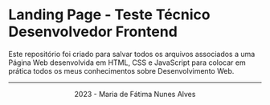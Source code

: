 # Landing Page - Teste Técnico Desenvolvedor Frontend

<p>Este repositório foi criado para salvar todos os arquivos associados a uma Página Web desenvolvida em HTML, CSS e JavaScript para colocar em prática todos os meus conhecimentos sobre Desenvolvimento Web.</p>
<hr>
<p align="center">2023 - Maria de Fátima Nunes Alves</p>